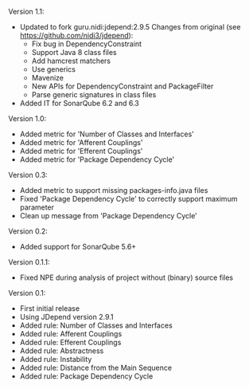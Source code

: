 Version 1.1:
 - Updated to fork guru.nidi:jdepend:2.9.5
   Changes from original (see https://github.com/nidi3/jdepend):
     - Fix bug in DependencyConstraint
     - Support Java 8 class files
     - Add hamcrest matchers
     - Use generics
     - Mavenize
     - New APIs for DependencyConstraint and PackageFilter
     - Parse generic signatures in class files
 - Added IT for SonarQube 6.2 and 6.3

Version 1.0:
 - Added metric for 'Number of Classes and Interfaces'
 - Added metric for 'Afferent Couplings'
 - Added metric for 'Efferent Couplings'
 - Added metric for 'Package Dependency Cycle'

Version 0.3:
 - Added metric to support missing packages-info.java files
 - Fixed 'Package Dependency Cycle' to correctly support maximum parameter
 - Clean up message from 'Package Dependency Cycle'

Version 0.2:
 - Added support for SonarQube 5.6+
 
Version 0.1.1:
 - Fixed NPE during analysis of project without (binary) source files

Version 0.1:
 - First initial release
 - Using JDepend version 2.9.1
 - Added rule: Number of Classes and Interfaces
 - Added rule: Afferent Couplings
 - Added rule: Efferent Couplings
 - Added rule: Abstractness
 - Added rule: Instability
 - Added rule: Distance from the Main Sequence
 - Added rule: Package Dependency Cycle
 
